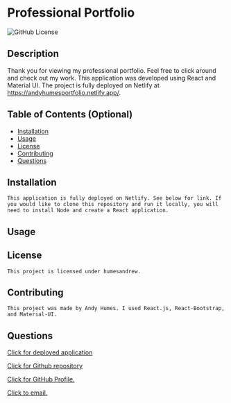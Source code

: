 # Professional Portfolio

  ![GitHub License](https://img.shields.io/badge/license-humesandrew-blue.svg)
  ## Description
  Thank you for viewing my professional portfolio. Feel free to click around and check out my work. This application was developed using React and Material UI. The project is fully deployed on Netlify at https://andyhumesportfolio.netlify.app/.

  ## Table of Contents (Optional)
  - [Installation](#installation)
  - [Usage](#usage)
  - [License](#license)
  - [Contributing](#contributing)
  - [Questions](#questions)

  ## Installation
    This application is fully deployed on Netlify. See below for link. If you would like to clone this repository and run it locally, you will need to install Node and create a React application. 
  

  ## Usage


  ## License
    This project is licensed under humesandrew. 

  ## Contributing
    This project was made by Andy Humes. I used React.js, React-Bootstrap, and Material-UI.

  ## Questions

  [Click for deployed application](https://andyhumesportfolio.netlify.app/)
  
  [Click for Github repository](https://github.com/humesandrew/andyhumesportfolio)

  [Click for GitHub Profile.](https://github.com/humesandrew)

  [Click to email.](mailto:humes.andrew@gmail.com)

